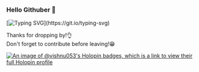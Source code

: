 ### Hello Githuber 👋

[![Typing SVG](https://readme-typing-svg.demolab.com?font=Fira+Code&size=25&pause=1000&color=F7B524&random=false&width=435&lines=Hello+Githuber!;Thanks+for+dropping+by...;I'm+Vishnu;Don't+forget+to+contribute+before+leaving!)](https://git.io/typing-svg)

Thanks for dropping by!👌
<br/>
Don't forget to contribute before leaving!😁

[![An image of @vishnu053's Holopin badges, which is a link to view their full Holopin profile](https://holopin.me/vishnu053)](https://holopin.io/@vishnu053)

